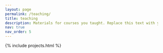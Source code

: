 ```yaml
---
layout: page
permalink: /teaching/
title: teaching
description: Materials for courses you taught. Replace this text with your description.
nav: true
nav_order: 5
---
```


{% include projects.html %}
